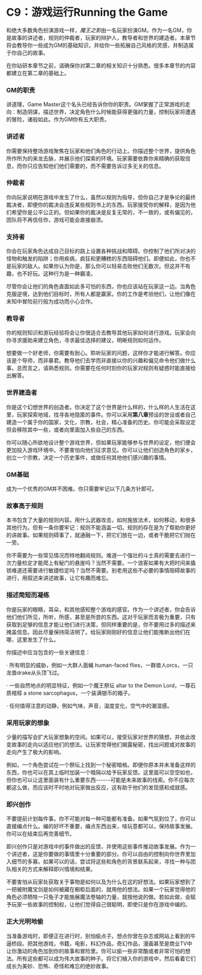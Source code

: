 # C9：游戏运行Running the Game

和绝大多数角色扮演游戏一样，*魔王之影*由一名玩家扮演GM。作为一名GM，你是故事的讲述者，规则的仲裁者，玩家的辩护人，教导者和世界的建造者。本章节将会教导你一些成为GM的基础知识，并给你一些拓展自己风格的灵感，并制造属于你自己的故事。

在你钻研本章节之前，请确保你对第二章的相关知识十分熟悉。很多本章节的内容都建立在第二章的基础上。

### GM的职责

讲道理，Game
Master这个名头已经告诉你你的职责。GM掌握了正常游戏的走向：制造阴谋，描述世界，决定角色什么时候能获得更强的力量，控制玩家将遭遇的冒险，诸般如此。作为GM你有五大职责。

### 讲述者

你需要保持整场游戏聚焦在玩家和他们角色的行动上。你描述整个世界，提供角色所作所为的来龙去脉，并展示他们探索的环境。玩家需要依靠你来精确的获取信息，而你只应告知他们他们需要的，而不需要告诉过多无关的信息。

### 仲裁者

你向玩家说明在游戏中发生了什么，虽然以规则为指导，但你自己才是争论的最终裁决者，即便你的裁决会违反某些规则书上的东西。玩家接受你的解释，是因为他们希望你是公平公正的。但如果你的裁决是反复无常的，不一致的，或有偏见的，团队将不再信任你，游戏可能会直接崩溃。

### 支持者

你会在玩家角色达成自己目标的路上设置各种挑战和障碍。你控制了他们所对决的怪物和触发的陷阱；你用疾病，疯狂和更糟糕的东西阻碍他们。即便如此，你也不是玩家的敌人。如果你认为你是，那么你可以轻易击败他们无数次。但这并不有趣，也不好玩。这种行为是一种霸凌。

尽管你会让他们的角色直面如此多可怕的东西，你也应该站在玩家这一边。当角色克服逆境，达到他们目标时，所有人都是赢家。你的工作是考验他们，让他们像在未知中冒险前行般为成功而小心合作。

### 教导者

你的规则知识和游玩经验将会让你很适合去教导其他玩家如何进行游戏。玩家会向你寻求援助来建立角色，寻求最佳选择的建议，明晰规则如何运作。

想要做一个好老师，你需要有耐心。聆听玩家的问题，这样你才能进行解答。你应该是个导师，而非暴君。教导他们去学而非直接以你的兴趣和偏见命令他们做什么事。总而言之，请熟悉规则。你需要在任何时刻你的玩家对规则有疑惑时能直接给出解答。

### 世界建造者

你是这个幻想世界的创造者。你决定了这个世界是什么样的，什么样的人生活在这里，玩家探索地域，找寻各地隐匿的事件。你可以采用**第八章**预设的世设或者自己建造一个属于你的国家，文化，宗教，社会，精心准备的历史。你可能会采取设定但会移除其中一些，或者向里面加入些自己的东西。

你可以随心所欲地设计整个游戏世界，但如果玩家能够参与世界的设定，他们便会更加投入游戏环境中。不要害怕向他们征求意见。你可以让他们创造角色的家乡，创立一个宗教，决定一个历史事件，或做任何其他他们感兴趣的事情。

### GM基础

成为一个优秀的GM并不困难。你只需要牢记以下几条方针即可。

### 故事高于规则

本书包含了大量的规则内容。用什么武器攻击，如何施放法术，如何移动，和很多其他行为。但有一条你要牢记：规则不能涵盖一切。规则的存在是为了帮助你更好的讲故事。如果规则碍事了，就通融一下，把它们放在一边，或者干脆把它们抛在一旁。

你不需要为一些常见情况而特地翻阅规则。难道一个强壮的斗士真的需要去进行一次力量检定才能爬上有秘门的悬崖吗？当然不需要。一个浪客如果有大把时间来撬锁难道还需要进行敏捷检定吗？当然不需要。别老用这些不必要的事情阻碍故事的进行，用叙述来讲述故事，让它有趣而难忘。

### 描述简短而凝练

你是玩家的眼睛，耳朵，和其他感知整个游戏的感官。作为一个讲述者，你会告诉他们他们所见，所听，所感，甚至是所尝的东西。这对于玩家而言极为重要，只有获取到足够的信息才能让他们进行决策，但同样重要的是，你不要用过多的描述来掩盖信息。因此尽量保持简洁明了。给玩家刚刚好的信息让他们能推断出他们在哪，这里发生了什么。

你描述中应当包含的一些关键信息：

· 所有明显的威胁，例如一大群人面蝇 human-faced
flies，一群兽人orcs，一只龙兽drake从头顶飞过。

· 一些自然地点的明显特征，例如一个魔王祭坛 altar to the Demon
Lord，一尊石质棺椁 a stone sarcophagus，一个装满银币的箱子。

· 任何值得注意的动静，例如气味，声音，温度变化，空气中的潮湿感。

### 采用玩家的想象

少量的描写会扩大玩家想象的空间。如果可以，接受玩家对世界的猜想，并依此改变故事的走向以适应他们的想法。让玩家觉得他们揭露秘密，找出问题或对故事的走向产生了极大的影响。

例如，一个角色尝试在一个祭坛上找到一个秘密暗格。即便你原本并未准备这样的东西，你也可以在其上临时加装一个暗隔以给予玩家反馈。这里面可以空空如也，但你也可以让这里面装有什么重要东西------可能是未来故事的线索。你不应每次都这么做，而应该时不时地对玩家做出反应，这有助于他们的发现感和成就感。

### 即兴创作

不要提前计划每件事。你不可能对每一种可能都有准备。如果气氛到位了，你可以直接编点什么。编的好坏不重要，编点东西出来，啥玩意都可以，保持故事发展。你可以在结束后再完善细节。

即兴创作只是对游戏中的事件做出的反馈，并使用这些事件推动故事发展。作为一个讲述者，这是你要做的事情里十分重要的部分。你可以自由的控制向你世界里加入细节的多寡。如果可以的话，尝试将这些和角色的背景联系起来，寻找一种与团队相关的方式来解释即兴情境和结果。

不要害怕从玩家处获取关于事物是如何以及为什么在这的好想法。如果玩家想到了一把被附魔宝剑是如何被藏在橱柜后面的，就用他的想法。如果一个玩家觉得他的角色必须牺牲一只兔子才能施展魔法卷轴的力量，就按他说的做。若如此做，会赋予玩家一些故事的控制权，让他们觉得自己很聪明，即使只是你在游戏中编的。

### 正大光明地偷

当准备游戏时，即便正在进行时，别怕偷点子。想点你曾在杂志或网站上看到的牛逼桥段。把其他游戏，书籍，电影，科幻作品，奇幻作品，漫画甚至是商业TV中让你激动的角色加到你的故事和冒险里。你可以偷一些非常酷或者非常可怕的想法。所有这些都可以成为伟大故事的种子。将它们植入你的游戏中，然后看着它们成长为美妙、恐怖、奇怪和难忘的绝妙故事。
